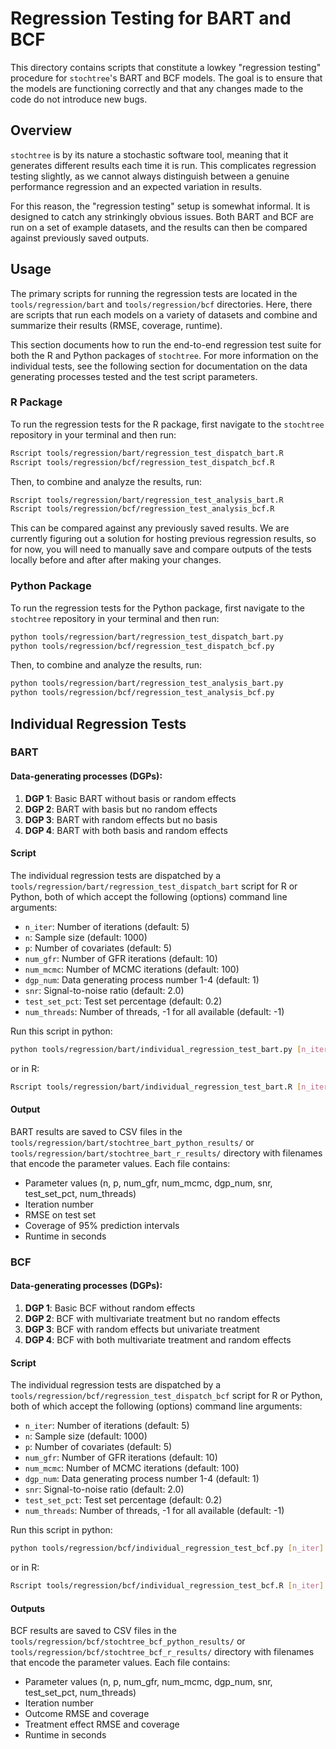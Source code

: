 # Regression Testing for BART and BCF

This directory contains scripts that constitute a lowkey "regression testing" procedure for `stochtree`'s BART and BCF models. The goal is to ensure that the models are functioning correctly and that any changes made to the code do not introduce new bugs.

## Overview

`stochtree` is by its nature a stochastic software tool, meaning that it generates different results each time it is run. This complicates regression testing slightly, as we cannot always distinguish between a genuine performance regression and an expected variation in results.

For this reason, the "regression testing" setup is somewhat informal. It is designed to catch any strinkingly obvious issues. Both BART and BCF are run on a set of example datasets, and the results can then be compared against previously saved outputs.

## Usage

The primary scripts for running the regression tests are located in the `tools/regression/bart` and `tools/regression/bcf` directories. Here, there are scripts that run each models on a variety of datasets and combine and summarize their results (RMSE, coverage, runtime).

This section documents how to run the end-to-end regression test suite for both the R and Python packages of `stochtree`. For more information on the individual tests, see the following section for documentation on the data generating processes tested and the test script parameters.

### R Package

To run the regression tests for the R package, first navigate to the `stochtree` repository in your terminal and then run:

```bash
Rscript tools/regression/bart/regression_test_dispatch_bart.R
Rscript tools/regression/bcf/regression_test_dispatch_bcf.R
```

Then, to combine and analyze the results, run:

```bash
Rscript tools/regression/bart/regression_test_analysis_bart.R
Rscript tools/regression/bcf/regression_test_analysis_bcf.R
```

This can be compared against any previously saved results. We are currently figuring out a solution for hosting previous regression results, so for now, you will need to manually save and compare outputs of the tests locally before and after after making your changes.

### Python Package

To run the regression tests for the Python package, first navigate to the `stochtree` repository in your terminal and then run:

```bash
python tools/regression/bart/regression_test_dispatch_bart.py
python tools/regression/bcf/regression_test_dispatch_bcf.py
```

Then, to combine and analyze the results, run:

```bash
python tools/regression/bart/regression_test_analysis_bart.py
python tools/regression/bcf/regression_test_analysis_bcf.py
```

## Individual Regression Tests

### BART

#### Data-generating processes (DGPs):

1. **DGP 1**: Basic BART without basis or random effects
2. **DGP 2**: BART with basis but no random effects
3. **DGP 3**: BART with random effects but no basis
4. **DGP 4**: BART with both basis and random effects

#### Script

The individual regression tests are dispatched by a `tools/regression/bart/regression_test_dispatch_bart` script for R or Python, both of which accept the following (options) command line arguments:

- `n_iter`: Number of iterations (default: 5)
- `n`: Sample size (default: 1000)
- `p`: Number of covariates (default: 5)
- `num_gfr`: Number of GFR iterations (default: 10)
- `num_mcmc`: Number of MCMC iterations (default: 100)
- `dgp_num`: Data generating process number 1-4 (default: 1)
- `snr`: Signal-to-noise ratio (default: 2.0)
- `test_set_pct`: Test set percentage (default: 0.2)
- `num_threads`: Number of threads, -1 for all available (default: -1)

Run this script in python:

```bash
python tools/regression/bart/individual_regression_test_bart.py [n_iter] [n] [p] [num_gfr] [num_mcmc] [dgp_num] [snr] [test_set_pct] [num_threads]
```

or in R:

```bash
Rscript tools/regression/bart/individual_regression_test_bart.R [n_iter] [n] [p] [num_gfr] [num_mcmc] [dgp_num] [snr] [test_set_pct] [num_threads]
```

#### Output

BART results are saved to CSV files in the `tools/regression/bart/stochtree_bart_python_results/` or `tools/regression/bart/stochtree_bart_r_results/` directory with filenames that encode the parameter values. Each file contains:

- Parameter values (n, p, num_gfr, num_mcmc, dgp_num, snr, test_set_pct, num_threads)
- Iteration number
- RMSE on test set
- Coverage of 95% prediction intervals
- Runtime in seconds

### BCF

#### Data-generating processes (DGPs):

1. **DGP 1**: Basic BCF without random effects
2. **DGP 2**: BCF with multivariate treatment but no random effects
3. **DGP 3**: BCF with random effects but univariate treatment
4. **DGP 4**: BCF with both multivariate treatment and random effects

#### Script

The individual regression tests are dispatched by a `tools/regression/bcf/regression_test_dispatch_bcf` script for R or Python, both of which accept the following (options) command line arguments:

- `n_iter`: Number of iterations (default: 5)
- `n`: Sample size (default: 1000)
- `p`: Number of covariates (default: 5)
- `num_gfr`: Number of GFR iterations (default: 10)
- `num_mcmc`: Number of MCMC iterations (default: 100)
- `dgp_num`: Data generating process number 1-4 (default: 1)
- `snr`: Signal-to-noise ratio (default: 2.0)
- `test_set_pct`: Test set percentage (default: 0.2)
- `num_threads`: Number of threads, -1 for all available (default: -1)

Run this script in python:

```bash
python tools/regression/bcf/individual_regression_test_bcf.py [n_iter] [n] [p] [num_gfr] [num_mcmc] [dgp_num] [snr] [test_set_pct] [num_threads]
```

or in R:

```bash
Rscript tools/regression/bcf/individual_regression_test_bcf.R [n_iter] [n] [p] [num_gfr] [num_mcmc] [dgp_num] [snr] [test_set_pct] [num_threads]
```

#### Outputs

BCF results are saved to CSV files in the `tools/regression/bcf/stochtree_bcf_python_results/` or `tools/regression/bcf/stochtree_bcf_r_results/` directory with filenames that encode the parameter values. Each file contains:

- Parameter values (n, p, num_gfr, num_mcmc, dgp_num, snr, test_set_pct, num_threads)
- Iteration number
- Outcome RMSE and coverage
- Treatment effect RMSE and coverage
- Runtime in seconds
